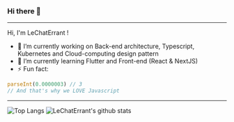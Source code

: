 ### Hi there 👋
---

Hi, I'm LeChatErrant !

- 🔭 I’m currently working on Back-end architecture, Typescript, Kubernetes and Cloud-computing design pattern
- 🌱 I’m currently learning Flutter and Front-end (React & NextJS)
- ⚡ Fun fact: 
```javascript
parseInt(0.0000003) // 3
// And that's why we LOVE Javascript
```

---
![Top Langs](https://github-readme-stats.vercel.app/api/top-langs/?username=LeChatErrant&theme=dracula&count_private=true)
![LeChatErrant's github stats](https://github-readme-stats.vercel.app/api?username=LeChatErrant&show_icons=true&count_private=true&line_height=40&theme=dracula)


<!--
**LeChatErrant/LeChatErrant** is a ✨ _special_ ✨ repository because its `README.md` (this file) appears on your GitHub profile.


Here are some ideas to get you started:

- 🔭 I’m currently working on ...
- 🌱 I’m currently learning ...
- 👯 I’m looking to collaborate on ...
- 🤔 I’m looking for help with ...
- 💬 Ask me about ...
- 📫 How to reach me: ...
- 😄 Pronouns: ...
- ⚡ Fun fact: ...
-->
